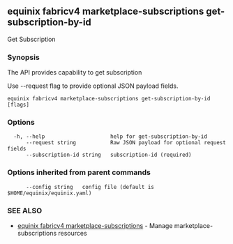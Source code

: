 ## equinix fabricv4 marketplace-subscriptions get-subscription-by-id

Get Subscription

### Synopsis

The API provides capability to get subscription

Use --request flag to provide optional JSON payload fields.

```
equinix fabricv4 marketplace-subscriptions get-subscription-by-id [flags]
```

### Options

```
  -h, --help                     help for get-subscription-by-id
      --request string           Raw JSON payload for optional request fields
      --subscription-id string   subscription-id (required)
```

### Options inherited from parent commands

```
      --config string   config file (default is $HOME/equinix/equinix.yaml)
```

### SEE ALSO

* [equinix fabricv4 marketplace-subscriptions](equinix_fabricv4_marketplace-subscriptions.md)	 - Manage marketplace-subscriptions resources

